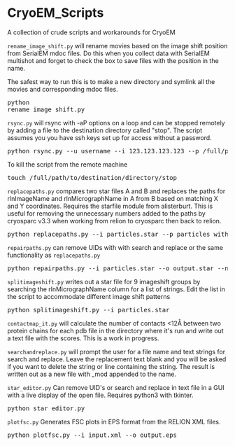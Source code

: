 # CryoEM_Scripts
A collection of crude scripts and workarounds for CryoEM

`rename_image_shift.py` will rename movies based on the image shift position from SerialEM mdoc files. Do this when you collect data with SerialEM multishot and forget to check the box to save files with the position in the name.

The safest way to run this is to make a new directory and symlink all the movies and corresponding mdoc files. <pre>python rename_image_shift.py</pre>


`rsync.py` will rsync with -aP options on a loop and can be stopped remotely by adding a file to the destination directory called "stop". The script
assumes you you have ssh keys set up for access without a password.
<pre>python rsync.py --u username --i 123.123.123.123 --p /full/path/to/data/directory/ --d /full/path/to/destination/directory/ </pre>

To kill the script from the remote machine
<pre>touch /full/path/to/destination/directory/stop </pre>


`replacepaths.py` compares two star files  A and B and replaces the paths for rlnImageName and rlnMicrographName in A from B based on matching X and Y coordinates. Requires the starfile module from alisterburt. This is useful for removing the unnecessary numbers added to the paths by cryosparc v3.3 when working from relion to cryosparc then back to relion.
<pre>python replacepaths.py --i particles.star --p particles_with_correct_paths.star --o output.star </pre>

`repairpaths.py` can remove UIDs with with search and replace or the same functionality as `replacepaths.py`
<pre>python repairpaths.py --i particles.star --o output.star --nouid </pre>

`splitimageshift.py` writes out a star file for 9 imageshift groups by searching the rlnMicrographName column for a list of strings. Edit the list in the script to accommodate different image shift patterns
<pre>python splitimageshift.py --i particles.star </pre>

`contactmap_it.py` will calculate the number of contacts <12Å between two protein chains for each pdb file in the directory where it's run and write out a text file with the scores. This is a work in progress.

`searchandreplace.py` will prompt the user for a file name and text strings for search and replace. Leave the replacement text blank and you will be asked if you want to delete the string or line containing the string. The result is written out as a new file with _mod appended to the name.

`star_editor.py` Can remove UID's or search and replace in text file in a GUI with a live display of the open file. Requires python3 with tkinter.
<pre>python star_editor.py</pre>

`plotfsc.py` Generates FSC plots in EPS format from the RELION XML files. 
<pre>python plotfsc.py --i input.xml --o output.eps </pre>

